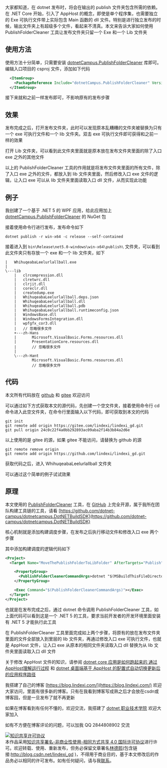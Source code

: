 
大家都知道，在 dotnet 发布时，将会在输出的 publish 文件夹包含所需的依赖。在 .NET Core 开始，引入了 AppHost 的概念，即使是单个程序集，也需要独立的 Exe 可执行文件带上实际包含 Main 函数的 dll 文件。特别是进行独立发布的时候，输出文件夹上有超级多个文件，看起来不清真。本文来告诉大家如何使用 PublishFolderCleaner 工具让发布文件夹只留一个 Exe 和一个 Lib 文件夹

<!--more-->


<!-- 发布 -->
<!-- 博客 -->

## 使用方法

使用方法十分简单，只需要安装 [dotnetCampus.PublishFolderCleaner](https://www.nuget.org/packages/dotnetCampus.PublishFolderCleaner) 库即可。编辑入口项目的 csproj 文件，添加如下代码

```xml
  <ItemGroup>
    <PackageReference Include="dotnetCampus.PublishFolderCleaner" Version="3.0.3" />
  </ItemGroup>
```

接下来就和之前一样发布即可，不影响原有的发布步骤

## 效果

发布完成之后，打开发布文件夹，此时可以发现原本乱糟糟的文件夹被替换为只有一个 exe 可执行文件和一个 lib 文件夹。双击 exe 可执行文件即可获得和之前一样的效果

打开 Lib 文件夹，可以看到此文件夹里面就是原本放在发布文件夹里面的除了入口 exe 之外的其他文件

以上的 PublishFolderCleaner 工具的作用就是将发布文件夹里面的所有文件，除了入口 exe 之外的文件，都放入到 lib 文件夹里面，然后修改入口 exe 文件的逻辑，让入口 exe 可以从 lib 文件夹里面读取入口 dll 文件，从而实现此功能

## 例子

我创建了一个基于 .NET 5 的 WPF 应用，给此应用加上 [dotnetCampus.PublishFolderCleaner](https://www.nuget.org/packages/dotnetCampus.PublishFolderCleaner) 的 NuGet 包

接着使用命令行进行发布，发布命令如下

```
dotnet publish -r win-x64 -c release --self-contained
```

接着进入到 `bin\Release\net5.0-windows\win-x64\publish\` 文件夹，可以看到此文件夹只有存放一个 exe 和一个 lib 文件夹，如下

```
|   WhihuqeabaLeelurlallball.exe
|   
\---lib
    |   clrcompression.dll
    |   clretwrc.dll
    |   clrjit.dll
    |   coreclr.dll
    |   createdump.exe
    |   WhihuqeabaLeelurlallball.deps.json
    |   WhihuqeabaLeelurlallball.dll
    |   WhihuqeabaLeelurlallball.pdb
    |   WhihuqeabaLeelurlallball.runtimeconfig.json
    |   WindowsBase.dll
    |   WindowsFormsIntegration.dll
    |   wpfgfx_cor3.dll
    |   // 忽略很多文件
    +---zh-Hans
    |       Microsoft.VisualBasic.Forms.resources.dll
    |       PresentationCore.resources.dll
    |       // 忽略很多文件
    |       
    \---zh-Hant
            Microsoft.VisualBasic.Forms.resources.dll
            // 忽略很多文件
```

## 代码

本文所有代码放在 [github](https://github.com/lindexi/lindexi_gd/tree/24c0c22f4a0bb292893ac09aba2f14b3b84a2d6e/WhihuqeabaLeelurlallball) 和 [gitee](https://gitee.com/lindexi/lindexi_gd/tree/24c0c22f4a0bb292893ac09aba2f14b3b84a2d6e/WhihuqeabaLeelurlallball) 欢迎访问

可以通过如下方式获取本文的源代码，先创建一个空文件夹，接着使用命令行 cd 命令进入此空文件夹，在命令行里面输入以下代码，即可获取到本文的代码

```
git init
git remote add origin https://gitee.com/lindexi/lindexi_gd.git
git pull origin 24c0c22f4a0bb292893ac09aba2f14b3b84a2d6e
```

以上使用的是 gitee 的源，如果 gitee 不能访问，请替换为 github 的源

```
git remote remove origin
git remote add origin https://github.com/lindexi/lindexi_gd.git
```

获取代码之后，进入 WhihuqeabaLeelurlallball 文件夹

可以通过这个简单的例子试试效果

## 原理

本文使用的 [PublishFolderCleaner](https://github.com/dotnet-campus/dotnetcampus.DotNETBuildSDK) 工具，在 [GitHub](https://github.com/dotnet-campus/dotnetcampus.DotNETBuildSDK) 上完全开源，属于我所在团队构建工具链的工具，请看 [https://github.com/dotnet-campus/dotnetcampus.DotNETBuildSDK](https://github.com/dotnet-campus/dotnetcampus.DotNETBuildSDK)

核心机制就是添加构建调度步骤，在发布之后执行移动文件和修改入口 exe 两个步骤

其中添加构建调度的逻辑代码如下

```xml
<Project>
  <Target Name="MoveThePublishFolderToLibFolder" AfterTargets="Publish">

    <PropertyGroup>
      <PublishFolderCleanerCommandArgs>dotnet "$(MSBuildThisFileDirectory)..\tools\net5.0\PublishFolderCleaner.dll" -p "$(PublishDir) " -a "$(AssemblyName)"</PublishFolderCleanerCommandArgs>
    </PropertyGroup>

    <Exec Command="$(PublishFolderCleanerCommandArgs)"></Exec>
  </Target>
</Project>
```

也就是在发布完成之后，通过 dotnet 命令调用 PublishFolderCleaner 工具，如上面代码可以看到这是一个 .NET 5 的工具，要求当前开发者的开发环境里面安装有 .NET 5 才能执行此工具

在 PublishFolderCleaner 工具里面完成如上两个步骤，将原有的放在发布文件夹里面的文件全部放入到里层的 lib 文件夹，再通过修改入口 exe 可执行文件，也就是 AppHost 文件，让入口 exe 从原本的相同文件夹读取入口 dll 替换为从 lib 文件夹里面读取入口 dll 文件

关于修改 AppHost 文件的知识，请参阅 [dotnet core 应用是如何跑起来的 通过AppHost理解运行过程](https://blog.lindexi.com/post/dotnet-core-%E5%BA%94%E7%94%A8%E6%98%AF%E5%A6%82%E4%BD%95%E8%B7%91%E8%B5%B7%E6%9D%A5%E7%9A%84-%E9%80%9A%E8%BF%87AppHost%E7%90%86%E8%A7%A3%E8%BF%90%E8%A1%8C%E8%BF%87%E7%A8%8B.html ) 和 [dotnet 桌面端基于 AppHost 的配置式自动切换更新后的应用程序路径](https://blog.lindexi.com/post/dotnet-%E6%A1%8C%E9%9D%A2%E7%AB%AF%E5%9F%BA%E4%BA%8E-AppHost-%E7%9A%84%E9%85%8D%E7%BD%AE%E5%BC%8F%E8%87%AA%E5%8A%A8%E5%88%87%E6%8D%A2%E6%9B%B4%E6%96%B0%E5%90%8E%E7%9A%84%E5%BA%94%E7%94%A8%E7%A8%8B%E5%BA%8F%E8%B7%AF%E5%BE%84.html)



我搭建了自己的博客 [https://blog.lindexi.com/](https://blog.lindexi.com/) 欢迎大家访问，里面有很多新的博客。只有在我看到博客写成熟之后才会放在csdn或博客园，但是一旦发布了就不再更新

如果在博客看到有任何不懂的，欢迎交流，我搭建了 [dotnet 职业技术学院](https://t.me/dotnet_campus) 欢迎大家加入

如有不方便在博客评论的问题，可以加我 QQ 2844808902 交流

<a rel="license" href="http://creativecommons.org/licenses/by-nc-sa/4.0/"><img alt="知识共享许可协议" style="border-width:0" src="https://licensebuttons.net/l/by-nc-sa/4.0/88x31.png" /></a><br />本作品采用<a rel="license" href="http://creativecommons.org/licenses/by-nc-sa/4.0/">知识共享署名-非商业性使用-相同方式共享 4.0 国际许可协议</a>进行许可。欢迎转载、使用、重新发布，但务必保留文章署名[林德熙](http://blog.csdn.net/lindexi_gd)(包含链接:http://blog.csdn.net/lindexi_gd )，不得用于商业目的，基于本文修改后的作品务必以相同的许可发布。如有任何疑问，请与我[联系](mailto:lindexi_gd@163.com)。